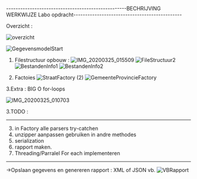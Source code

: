 ---------------------------------------------------BECHRIJVING WERKWIJZE Labo opdracht----------------------------------------------

Overzicht : 

![overzicht](https://user-images.githubusercontent.com/23512215/77491888-4d791f80-6e3f-11ea-840d-5a63fa2198bf.PNG)

![GegevensmodelStart](https://user-images.githubusercontent.com/23512215/77491838-2de1f700-6e3f-11ea-955c-d9f0e8fd3c86.PNG)

1. Filestructuur opbouw :
![IMG_20200325_015509](https://user-images.githubusercontent.com/23512215/77491418-fd4d8d80-6e3d-11ea-9c20-ec1102563519.jpg)
![FileStructuur2](https://user-images.githubusercontent.com/23512215/77854914-6726b800-71ed-11ea-8f5c-765215f40b09.jpg)
![BestandenInfo1](https://user-images.githubusercontent.com/23512215/77850316-f45c1380-71d1-11ea-9c0e-2ceb195e682a.jpg)
![BestandenInfo2](https://user-images.githubusercontent.com/23512215/77850319-f6be6d80-71d1-11ea-8297-c43063af25dc.jpg)

2. Factoies
![StraatFactory (2)](https://user-images.githubusercontent.com/23512215/77851748-0d1cf700-71db-11ea-9ef5-c3f6591ca851.jpg)
![GemeenteProvincieFactory](https://user-images.githubusercontent.com/23512215/77851681-b44d5e80-71da-11ea-9e73-14cd8c22689c.jpg)


3.Extra :
BIG O for-loops

![IMG_20200325_010703](https://user-images.githubusercontent.com/23512215/77491505-3ede3880-6e3e-11ea-8d97-42e6a2d1656a.jpg)

3.TODO :

--------------------------------------------------

3) in Factory alle parsers try-catchen
4) unzipper aanpassen gebruiken in andre methodes
5) serialization 
6) rapport maken.
7) Threading/Parralel For each implementeren

--------------------------------------------------

->Opslaan gegevens en genereren rapport : XML of JSON
vb. 
![VBRapport](https://user-images.githubusercontent.com/23512215/77491973-8addad00-6e3f-11ea-967c-bf7c0ea5d444.PNG)
